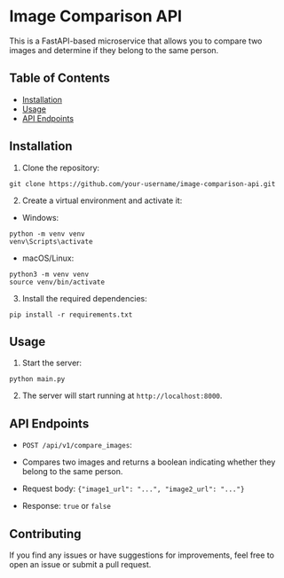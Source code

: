 # Image Comparison API

This is a FastAPI-based microservice that allows you to compare two images and determine if they belong to the same person.

## Table of Contents

- [Installation](#installation)
- [Usage](#usage)
- [API Endpoints](#api-endpoints)

## Installation

1. Clone the repository:

```
git clone https://github.com/your-username/image-comparison-api.git
```

2. Create a virtual environment and activate it:

- Windows:

```
python -m venv venv
venv\Scripts\activate
```

- macOS/Linux:

```
python3 -m venv venv
source venv/bin/activate
```

3. Install the required dependencies:

```
pip install -r requirements.txt
```

## Usage

1. Start the server:

```
python main.py
```

2.  The server will start running at `http://localhost:8000`.

## API Endpoints

- `POST /api/v1/compare_images`:

- Compares two images and returns a boolean indicating whether they belong to the same person.

- Request body: `{"image1_url": "...", "image2_url": "..."}`

- Response: `true` or `false`

## Contributing

If you find any issues or have suggestions for improvements, feel free to open an issue or submit a pull request.
